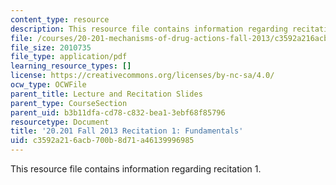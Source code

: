 ```yaml
---
content_type: resource
description: This resource file contains information regarding recitation 1.
file: /courses/20-201-mechanisms-of-drug-actions-fall-2013/c3592a216acb700b8d71a46139996985_MIT20_201F13_R1_funda.pdf
file_size: 2010735
file_type: application/pdf
learning_resource_types: []
license: https://creativecommons.org/licenses/by-nc-sa/4.0/
ocw_type: OCWFile
parent_title: Lecture and Recitation Slides
parent_type: CourseSection
parent_uid: b3b11dfa-cd78-c832-bea1-3ebf68f85796
resourcetype: Document
title: '20.201 Fall 2013 Recitation 1: Fundamentals'
uid: c3592a21-6acb-700b-8d71-a46139996985
---
```

This resource file contains information regarding recitation 1.